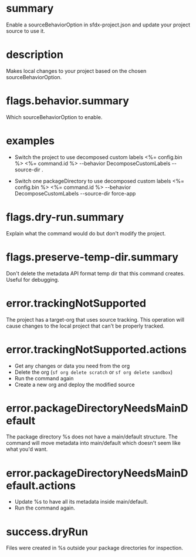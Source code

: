 # summary

Enable a sourceBehaviorOption in sfdx-project.json and update your project source to use it.

# description

Makes local changes to your project based on the chosen sourceBehaviorOption.

# flags.behavior.summary

Which sourceBehaviorOption to enable.

# examples

- Switch the project to use decomposed custom labels
  <%= config.bin %> <%= command.id %> --behavior DecomposeCustomLabels --source-dir .

- Switch one packageDirectory to use decomposed custom labels
  <%= config.bin %> <%= command.id %> --behavior DecomposeCustomLabels --source-dir force-app

# flags.dry-run.summary

Explain what the command would do but don't modify the project.

# flags.preserve-temp-dir.summary

Don't delete the metadata API format temp dir that this command creates. Useful for debugging.

# error.trackingNotSupported

The project has a target-org that uses source tracking. This operation will cause changes to the local project that can't be properly tracked.

# error.trackingNotSupported.actions

- Get any changes or data you need from the org
- Delete the org (`sf org delete scratch` or `sf org delete sandbox`)
- Run the command again
- Create a new org and deploy the modified source

# error.packageDirectoryNeedsMainDefault

The package directory %s does not have a main/default structure.
The command will move metadata into main/default which doesn't seem like what you'd want.

# error.packageDirectoryNeedsMainDefault.actions

- Update %s to have all its metadata inside main/default.
- Run the command again.

# success.dryRun

Files were created in %s outside your package directories for inspection.
